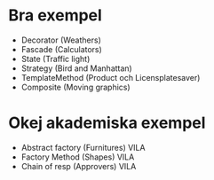 ﻿# Bra exempel

- Decorator (Weathers)
- Fascade (Calculators)
- State (Traffic light)
- Strategy (Bird and Manhattan)
- TemplateMethod (Product och Licensplatesaver)
- Composite (Moving graphics)

# Okej akademiska exempel
- Abstract factory (Furnitures) VILA
- Factory Method (Shapes)   VILA
- Chain of resp (Approvers) VILA


